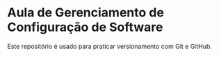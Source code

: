 # Aula de Gerenciamento de Configuração de Software

Este repositório é usado para praticar versionamento com Git e GitHub.